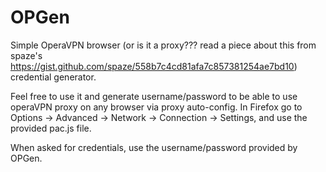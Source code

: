 # OPGen
Simple OperaVPN browser (or is it a proxy??? read a piece about this from spaze's https://gist.github.com/spaze/558b7c4cd81afa7c857381254ae7bd10) credential generator.

Feel free to use it and generate username/password to be able to use operaVPN proxy on any browser via proxy auto-config. In Firefox go to Options → Advanced → Network → Connection → Settings, and use the provided pac.js file.

When asked for credentials, use the username/password provided by OPGen.
